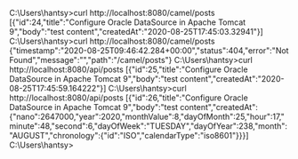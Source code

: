 C:\Users\hantsy>curl http://localhost:8080/camel/posts
[{"id":24,"title":"Configure Oracle DataSource in Apache Tomcat 9","body":"test content","createdAt":"2020-08-25T17:45:03.32941"}]
C:\Users\hantsy>curl http://localhost:8080/camel/posts
{"timestamp":"2020-08-25T09:46:42.284+00:00","status":404,"error":"Not Found","message":"","path":"/camel/posts"}
C:\Users\hantsy>curl http://localhost:8080/api/posts
[{"id":25,"title":"Configure Oracle DataSource in Apache Tomcat 9","body":"test content","createdAt":"2020-08-25T17:45:59.164222"}]
C:\Users\hantsy>curl http://localhost:8080/api/posts
[{"id":26,"title":"Configure Oracle DataSource in Apache Tomcat 9","body":"test content","createdAt":{"nano":2647000,"year":2020,"monthValue":8,"dayOfMonth":25,"hour":17,"minute":48,"second":6,"dayOfWeek":"TUESDAY","dayOfYear":238,"month":"AUGUST","chronology":{"id":"ISO","calendarType":"iso8601"}}}]
C:\Users\hantsy>